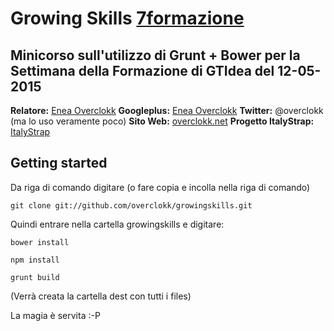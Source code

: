 # Growing Skills [7formazione](http://www.gtmasterclub.it/eventi/2015/settimana-della-formazione-growing-skills) #

## Minicorso sull'utilizzo di Grunt + Bower per la Settimana della Formazione di GTIdea del 12-05-2015 ##

**Relatore:** [Enea Overclokk](http://www.overclokk.net)
**Googleplus:** [Enea Overclokk](https://plus.google.com/111124441216688020313)
**Twitter:** @overclokk (ma lo uso veramente poco)
**Sito Web:** [overclokk.net](http://www.overclokk.net)
**Progetto ItalyStrap:** [ItalyStrap](http://www.italystrap.it)

## Getting started ##

Da riga di comando digitare (o fare copia e incolla nella riga di comando)

```git clone git://github.com/overclokk/growingskills.git```

Quindi entrare nella cartella growingskills e digitare:

```bower install```

```npm install```

```grunt build```

(Verrà creata la cartella dest con tutti i files)

La magia è servita :-P